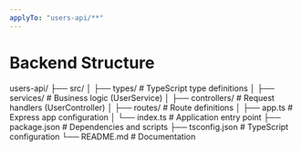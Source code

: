```yaml
---
applyTo: "users-api/**"
---
```


# Backend Structure

users-api/
├── src/
│ ├── types/ # TypeScript type definitions
│ ├── services/ # Business logic (UserService)
│ ├── controllers/ # Request handlers (UserController)
│ ├── routes/ # Route definitions
│ ├── app.ts # Express app configuration
│ └── index.ts # Application entry point
├── package.json # Dependencies and scripts
├── tsconfig.json # TypeScript configuration
└── README.md # Documentation
